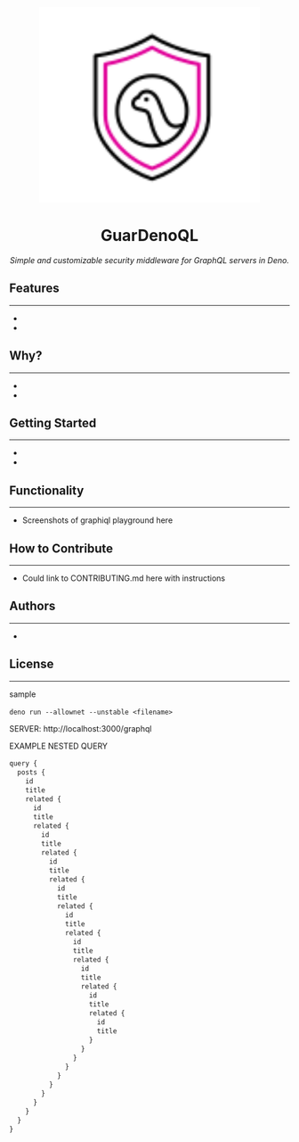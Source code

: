 <div align="center">
  <img alt="guardenoql-logo" height="350" src="assets/logo.svg">
  <h1>GuarDenoQL</h1>
  <p><em>Simple and customizable security middleware for GraphQL servers in Deno.</em></p>
</div>

## Features

---

- 
-

## Why?

___

- 
- 

## Getting Started

___

-
-

## Functionality

---

- Screenshots of graphiql playground here

## How to Contribute

___

- Could link to CONTRIBUTING.md here with instructions 

## Authors

___

- 

## License

___




sample

`deno run --allownet --unstable <filename>`

SERVER: http://localhost:3000/graphql

EXAMPLE NESTED QUERY
```
query {
  posts {
    id
    title
    related {
      id
      title
      related {
        id
        title
        related {
          id
          title
          related {
            id
            title
            related {
              id
              title
              related {
                id
                title
                related {
                  id
                  title
                  related {
                    id
                    title
                    related {
                      id
                      title
                    }
                  }
                }
              }
            }
          }
        }
      }
    }
  }
}
```

